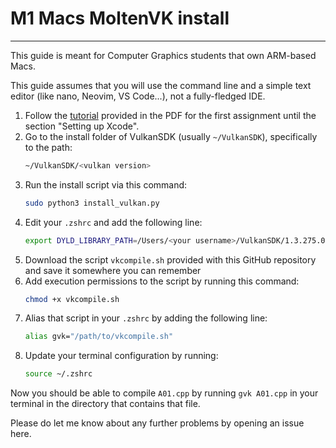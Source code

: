 # M1 Macs MoltenVK install

---

This guide is meant for Computer Graphics students that own ARM-based Macs.

This guide assumes that you will use the command line and a simple text editor (like nano, Neovim, VS Code...), not a fully-fledged IDE.

1. Follow the [tutorial](https://vulkan-tutorial.com/Development_environment#page_MacOS) provided in the PDF for the first assignment until the section "Setting up Xcode".
2. Go to the install folder of VulkanSDK (usually `~/VulkanSDK`), specifically to the path:
    ```bash
   ~/VulkanSDK/<vulkan version>
    ```
3. Run the install script via this command:
    ```bash
    sudo python3 install_vulkan.py
    ```
4. Edit your `.zshrc` and add the following line:
    ```bash
    export DYLD_LIBRARY_PATH=/Users/<your username>/VulkanSDK/1.3.275.0/macOS/lib
    ```
5. Download the script `vkcompile.sh` provided with this GitHub repository and save it somewhere you can remember
6. Add execution permissions to the script by running this command:
    ```bash
    chmod +x vkcompile.sh
    ```
7. Alias that script in your `.zshrc` by adding the following line:
    ```bash
    alias gvk="/path/to/vkcompile.sh"
    ```
8. Update your terminal configuration by running:
    ```bash
    source ~/.zshrc
    ```

Now you should be able to compile `A01.cpp` by running `gvk A01.cpp` in your terminal in the directory that contains that file.

Please do let me know about any further problems by opening an issue here.
